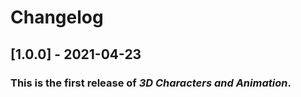 # Changelog

## [1.0.0] - 2021-04-23
### This is the first release of *3D Characters and Animation*.
